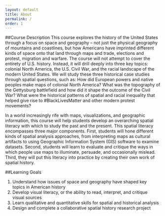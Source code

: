 ```yaml
---
layout: default
title: About
permalink: /
order: 1
---
```


##Course Description
This course explores the history of the United States through a focus on space and geography – not just the physical geography of mountains and coastlines, but how Americans have imprinted different kinds of space onto that land through maps and trade, elections and protest, migration and warfare. The course will not attempt to cover the entirety of U.S. history. Instead, it will drill deeply into three key topics: colonial North America, the U.S. Civil War, and the racial landscape of the modern United States. We will study these three historical case studies through spatial questions, such as: How did European powers and native peoples make maps of colonial North America? What was the topography of the Gettysburg battlefield and how did it shape the outcome of the Civil War? What were the historical patterns of spatial and racial inequality that helped give rise to #BlackLivesMatter and other modern protest movements?

In a world increasingly rife with maps, visualizations, and geographic information, this course will help students develop an overarching spatial literacy with which to study the past and the present. This spatial literacy encompasses three major components. First, students will hone different kinds of spatial analysis approaches, from interpreting maps as cultural artifacts to using Geographic Information System (GIS) software to examine datasets. Second, students will learn to evaluate and critique the ways in which people use maps to illuminate, persuade, and occasionally mislead. Third, they will put this
literacy into practice by creating their own work of spatial history.

##Learning Goals
1. Understand how issues of space and geography have shaped key topics in American history 
2. Develop visual literacy, or the ability to read, interpret, and critique visual sources 
3. Learn qualitative and quantitative skills for spatial and historical analysis 
4. Design and complete a collaborative spatial history research project 
